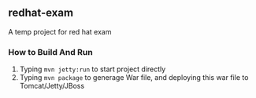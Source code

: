 ## redhat-exam
A temp project for red hat exam

### How to Build And Run
1. Typing `mvn jetty:run` to start project directly
2. Typing `mvn package` to generage War file, and deploying this war file to Tomcat/Jetty/JBoss
